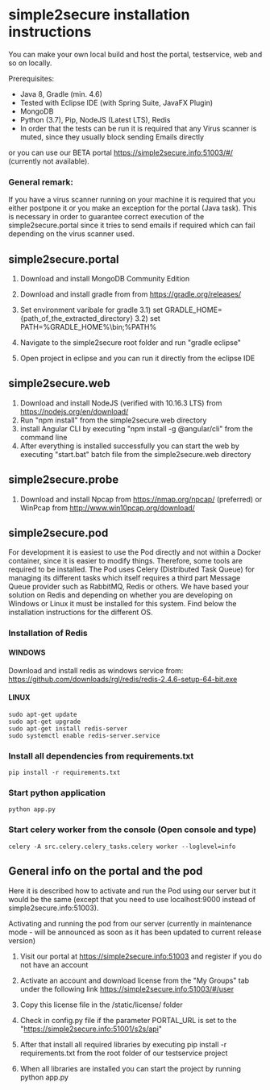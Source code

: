 # simple2secure installation instructions
You can make your own local build and host the portal, testservice, web and so on locally.

Prerequisites:

- Java 8, Gradle (min. 4.6)
- Tested with Eclipse IDE (with Spring Suite, JavaFX Plugin)
- MongoDB 
- Python (3.7), Pip, NodeJS (Latest LTS), Redis
- In order that the tests can be run it is required that any Virus scanner is muted, since they usually block sending Emails directly

or you can use our BETA portal https://simple2secure.info:51003/#/ (currently not available).

### General remark:
If you have a virus scanner running on your machine it is required that you either postpone it or you make an exception for the portal (Java task).
This is necessary in order to guarantee correct execution of the simple2secure.portal since it tries to send emails if required which can fail 
depending on the virus scanner used. 

## simple2secure.portal
1) Download and install MongoDB Community Edition
2) Download and install gradle from from https://gradle.org/releases/
3) Set environment varibale for gradle
		3.1) set GRADLE_HOME={path_of_the_extracted_directory}
		3.2) set PATH=%GRADLE_HOME%\bin;%PATH%

4) Navigate to the simple2secure root folder and run "gradle eclipse"
5) Open project in eclipse and you can run it directly from the eclipse IDE

## simple2secure.web
1) Download and install NodeJS (verified with 10.16.3 LTS) from https://nodejs.org/en/download/
2) Run "npm install" from the simple2secure.web directory
3) install Angular CLI by executing "npm install -g @angular/cli" from the command line
4) After everything is installed successfully you can start the web by executing "start.bat" batch file from the simple2secure.web directory 

## simple2secure.probe
1) Download and install Npcap from https://nmap.org/npcap/ (preferred) or WinPcap from http://www.win10pcap.org/download/ 

## simple2secure.pod 
For development it is easiest to use the Pod directly and not within a Docker container, since it is easier to modify things. 
Therefore, some tools are required to be installed. The Pod uses Celery (Distributed Task Queue) for managing its different tasks
which itself requires a third part Message Queue provider such as RabbitMQ, Redis or others. We have based your solution on Redis 
and depending on whether you are developing on Windows or Linux it must be installed for this system. Find below the installation 
instructions for the different OS.

### Installation of Redis 

#### WINDOWS
Download and install redis as windows service from:
https://github.com/downloads/rgl/redis/redis-2.4.6-setup-64-bit.exe

#### LINUX
```
sudo apt-get update
sudo apt-get upgrade
sudo apt-get install redis-server
sudo systemctl enable redis-server.service
```
### Install all dependencies from requirements.txt
```
pip install -r requirements.txt
```
### Start python application
```
python app.py
```

### Start celery worker from the console (Open console and type)
```
celery -A src.celery.celery_tasks.celery worker --loglevel=info
```

## General info on the portal and the pod

Here it is described how to activate and run the Pod using our server but it would be the same (except that you need to use localhost:9000 
instead of simple2secure.info:51003).

Activating and running the pod from our server (currently in maintenance mode - will be announced as soon as it has been updated to current release version)

1) Visit our portal at https://simple2secure.info:51003 and register if you do not have an account

2) Activate an account and download license from the "My Groups" tab under the following link https://simple2secure.info:51003/#/user

3) Copy this license file in the /static/license/ folder

4) Check in config.py file if the parameter PORTAL_URL is set to the "https://simple2secure.info:51001/s2s/api"

5) After that install all required libraries by executing pip install -r requirements.txt from the root folder of our testservice project

6) When all libraries are installed you can start the project by running python app.py
```
